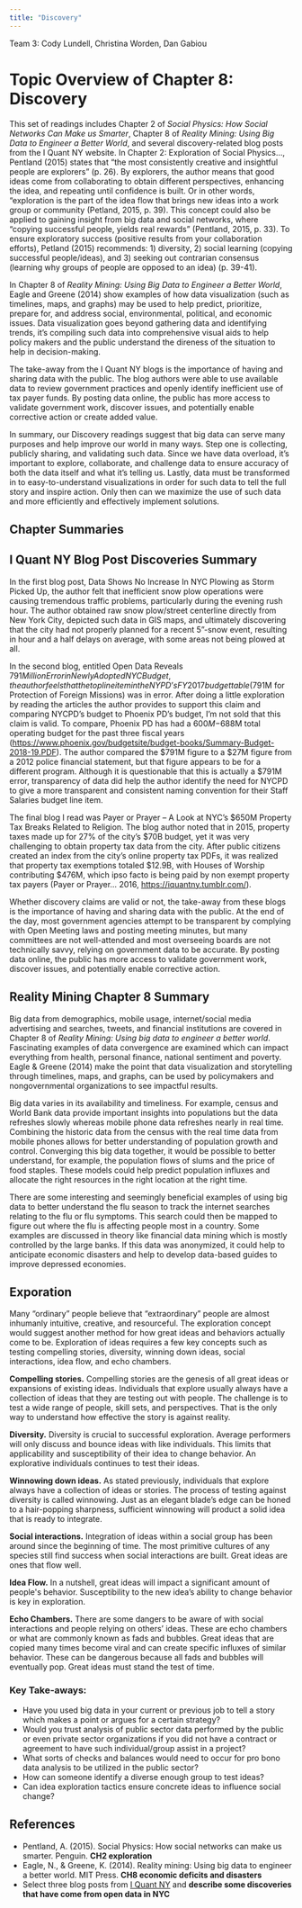```yaml
---
title: "Discovery"
---
```


Team 3: Cody Lundell, Christina Worden, Dan Gabiou

# Topic Overview of Chapter 8: Discovery 
This set of readings includes Chapter 2 of *Social Physics: How Social Networks Can Make us Smarter*, Chapter 8 of *Reality
Mining: Using Big Data to Engineer a Better World*, and several discovery-related blog posts from the I Quant NY website.
In Chapter 2: Exploration of Social Physics…, Pentland (2015) states that “the most consistently creative and insightful
people are explorers” (p. 26). By explorers, the author means that good ideas come from collaborating to obtain different
perspectives, enhancing the idea, and repeating until confidence is built. Or in other words, “exploration is the part of the
idea flow that brings new ideas into a work group or community (Petland, 2015, p. 39). This concept could also be applied to
gaining insight from big data and social networks, where “copying successful people, yields real rewards” (Pentland, 2015, p.
33). To ensure exploratory success (positive results from your collaboration efforts), Petland (2015) recommends: 1)
diversity, 2) social learning (copying successful people/ideas), and 3) seeking out contrarian consensus (learning why groups
of people are opposed to an idea) (p. 39-41).

In Chapter 8 of *Reality Mining: Using Big Data to Engineer a Better World*, Eagle and Greene (2014) show examples of how data
visualization (such as timelines, maps, and graphs) may be used to help predict, prioritize, prepare for, and address social,
environmental, political, and economic issues. Data visualization goes beyond gathering data and identifying trends, it’s
compiling such data into comprehensive visual aids to help policy makers and the public understand the direness of the
situation to help in decision-making. 

The take-away from the I Quant NY blogs is the importance of having and sharing data with the public. The blog authors were
able to use available data to review government practices and openly identify inefficient use of tax payer funds. By posting
data online, the public has more access to validate government work, discover issues, and potentially enable corrective action
or create added value.
	
In summary, our Discovery readings suggest that big data can serve many purposes and help improve our world in many ways. Step
one is collecting, publicly sharing, and validating such data. Since we have data overload, it’s important to explore,
collaborate, and challenge data to ensure accuracy of both the data itself and what it’s telling us. Lastly, data must be
transformed in to easy-to-understand visualizations in order for such data to tell the full story and inspire action. Only
then can we maximize the use of such data and more efficiently and effectively implement solutions.

## Chapter Summaries

## I Quant NY Blog Post Discoveries Summary
In the first blog post, Data Shows No Increase In NYC Plowing as Storm Picked Up, the author felt that inefficient snow plow
operations were causing tremendous traffic problems, particularly during the evening rush hour. The author obtained raw snow
plow/street centerline directly from New York City, depicted such data in GIS maps, and ultimately discovering that the city
had not properly planned for a recent 5”-snow event, resulting in hour and a half delays on average, with some areas not being
plowed at all.

In the second blog, entitled Open Data Reveals $791 Million Error in Newly Adopted NYC Budget, the author feels that the top
line item in the NYPD’s FY2017 budget table ($791M for Protection of Foreign Missions) was in error. After doing a little
exploration by reading the articles the author provides to support this claim and comparing NYCPD’s budget to Phoenix PD’s
budget, I’m not sold that this claim is valid. To compare, Phoenix PD has had a $600M-$688M total operating budget for the
past three fiscal years (https://www.phoenix.gov/budgetsite/budget-books/Summary-Budget-2018-19.PDF). The author compared the
$791M figure to a $27M figure from a 2012 police financial statement, but that figure appears to be for a different program.
Although it is questionable that this is actually a $791M error, transparency of data did help the author identify the need
for NYCPD to give a more transparent and consistent naming convention for their Staff Salaries budget line item.

The final blog I read was Payer or Prayer – A Look at NYC’s $650M Property Tax Breaks Related to Religion. The blog author
noted that in 2015, property taxes made up for 27% of the city’s $70B budget, yet it was very challenging to obtain property
tax data from the city. After public citizens created an index from the city’s online property tax PDFs, it was realized that
property tax exemptions totaled $12.9B, with Houses of Worship contributing $476M, which ipso facto is being paid by non
exempt property tax payers (Payer or Prayer… 2016, https://iquantny.tumblr.com/). 

Whether discovery claims are valid or not, the take-away from these blogs is the importance of having and sharing data with
the public. At the end of the day, most government agencies attempt to be transparent by complying with Open Meeting laws and
posting meeting minutes, but many committees are not well-attended and most overseeing boards are not technically savvy,
relying on government data to be accurate. By posting data online, the public has more access to validate government work,
discover issues, and potentially enable corrective action.


## Reality Mining Chapter 8 Summary 
Big data from demographics, mobile usage, internet/social media advertising and searches, tweets, and financial institutions
are covered in Chapter 8 of *Reality Mining: Using big data to engineer a better world*. Fascinating examples of data
convergence are examined which can impact everything from health, personal finance, national sentiment and poverty. Eagle &
Greene (2014) make the point that data visualization and storytelling through timelines, maps, and graphs, can be used by
policymakers and nongovernmental organizations to see impactful results. 

Big data varies in its availability and timeliness. For example, census and World Bank data provide important insights into
populations but the data refreshes slowly whereas mobile phone data refreshes nearly in real time. Combining the historic data
from the census with the real time data from mobile phones allows for better understanding of population growth and control.
Converging this big data together, it would be possible to better understand, for example, the population flows of slums 
and the price of food staples. These models could help predict population influxes and allocate the right resources in the right location at the right time.

There are some interesting and seemingly beneficial examples of using big data to better understand the flu season to track
the internet searches relating to the flu or flu symptoms. This search could then be mapped to figure out where the flu is
affecting people most in a country. Some examples are discussed in theory like financial data mining which is mostly
controlled by the large banks. If this data was anonymized, it could help to anticipate economic disasters and help to develop
data-based guides to improve depressed economies. 

## Exporation

Many “ordinary” people believe that “extraordinary” people are almost inhumanly intuitive, creative, and resourceful.  The exploration concept would suggest another method for how great ideas and behaviors actually come to be.  Exploration of ideas requires a few key concepts such as testing compelling stories, diversity, winning down ideas, social interactions, idea flow, and echo chambers.

**Compelling stories.**  Compelling stories are the genesis of all great ideas or expansions of existing ideas.  Individuals that explore usually always have a collection of ideas that they are testing out with people.  The challenge is to test a wide range of people, skill sets, and perspectives.  That is the only way to understand how effective the story is against reality.

**Diversity.**  Diversity is crucial to successful exploration.  Average performers will only discuss and bounce ideas with like individuals.  This limits that applicability and susceptibility of their idea to change behavior.  An explorative individuals continues to test their ideas.

**Winnowing down ideas.**  As stated previously, individuals that explore always have a collection of ideas or stories.  The process of testing against diversity is called winnowing.  Just as an elegant blade’s edge can be honed to a hair-popping sharpness, sufficient winnowing will product a solid idea that is ready to integrate.

**Social interactions.**  Integration of ideas within a social group has been around since the beginning of time.  The most primitive cultures of any species still find success when social interactions are built.  Great ideas are ones that flow well.

**Idea Flow.**  In a nutshell, great ideas will impact a significant amount of people's behavior.  Susceptibility to the new idea’s ability to change behavior is key in exploration.

**Echo Chambers.**  There are some dangers to be aware of with social interactions and people relying on others’ ideas.  These are echo chambers or what are commonly known as fads and bubbles.  Great ideas that are copied many times become viral and can create specific influxes of similar behavior.  These can be dangerous because all fads and bubbles will eventually pop.  Great ideas must stand the test of time.

### Key Take-aways:

* Have you used big data in your current or previous job to tell a story which makes a point or argues for a certain strategy?
* Would you trust analysis of public sector data performed by the public or even private sector organizations if you did not have a contract or agreement to have such individual/group assist in a project?
* What sorts of checks and balances would need to occur for pro bono data analysis to be utilized in the public sector?
* How can someone identify a diverse enough group to test ideas?
* Can idea exploration tactics ensure concrete ideas to influence social change?

## References

* Pentland, A. (2015). Social Physics: How social networks can make us smarter. Penguin. **CH2 exploration**
* Eagle, N., & Greene, K. (2014). Reality mining: Using big data to engineer a better world. MIT Press. **CH8 economic deficits and disasters**
* Select three blog posts from [I Quant NY](http://iquantny.tumblr.com/) and **describe some discoveries that have come from open data in NYC**

